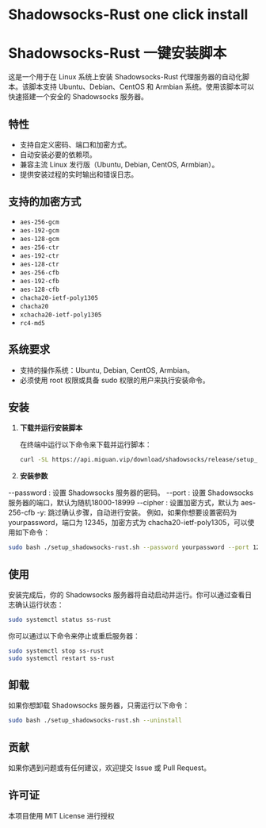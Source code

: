 # Shadowsocks-Rust one click install
# Shadowsocks-Rust 一键安装脚本

这是一个用于在 Linux 系统上安装 Shadowsocks-Rust 代理服务器的自动化脚本。该脚本支持 Ubuntu、Debian、CentOS 和 Armbian 系统。使用该脚本可以快速搭建一个安全的 Shadowsocks 服务器。

## 特性

- 支持自定义密码、端口和加密方式。
- 自动安装必要的依赖项。
- 兼容主流 Linux 发行版（Ubuntu, Debian, CentOS, Armbian）。
- 提供安装过程的实时输出和错误日志。
  
## 支持的加密方式

- `aes-256-gcm`
- `aes-192-gcm`
- `aes-128-gcm`
- `aes-256-ctr`
- `aes-192-ctr`
- `aes-128-ctr`
- `aes-256-cfb`
- `aes-192-cfb`
- `aes-128-cfb`
- `chacha20-ietf-poly1305`
- `chacha20`
- `xchacha20-ietf-poly1305`
- `rc4-md5`

## 系统要求

- 支持的操作系统：Ubuntu, Debian, CentOS, Armbian。
- 必须使用 root 权限或具备 sudo 权限的用户来执行安装命令。

## 安装

1. **下载并运行安装脚本**

   在终端中运行以下命令来下载并运行脚本：

   ```bash
   curl -SL https://api.miguan.vip/download/shadowsocks/release/setup_shadowsocks-rust.sh -o setup_shadowsocks-rust.sh && sudo chmod +x ./setup_shadowsocks-rust.sh && sudo bash ./setup_shadowsocks-rust.sh
   ```

2. **安装参数**

--password <password>: 设置 Shadowsocks 服务器的密码。
--port <port>: 设置 Shadowsocks 服务器的端口，默认为随机18000-18999
--cipher <cipher>: 设置加密方式，默认为 aes-256-cfb
-y: 跳过确认步骤，自动进行安装。
例如，如果你想要设置密码为 yourpassword，端口为 12345，加密方式为 chacha20-ietf-poly1305，可以使用如下命令：

   ```bash
   sudo bash ./setup_shadowsocks-rust.sh --password yourpassword --port 12345 --cipher chacha20-ietf-poly1305 -y

   ```
## 使用
安装完成后，你的 Shadowsocks 服务器将自动启动并运行。你可以通过查看日志确认运行状态：

   ```bash
   sudo systemctl status ss-rust
   ```
你可以通过以下命令来停止或重启服务器：
   ```bash
   sudo systemctl stop ss-rust
   sudo systemctl restart ss-rust
   ```

## 卸载
如果你想卸载 Shadowsocks 服务器，只需运行以下命令：
   ```bash
   sudo bash ./setup_shadowsocks-rust.sh --uninstall
   ```
## 贡献
如果你遇到问题或有任何建议，欢迎提交 Issue 或 Pull Request。

## 许可证
本项目使用 MIT License 进行授权

